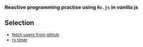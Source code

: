 ### Reactive programming practise using `Rx.js` in vanilla js

## Selection 
- [fetch users from github](rx-fetch-github-users-practise)
- [rx timer](rx-timer-practise)
